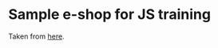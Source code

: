 # Sample e-shop for JS training

Taken from [here](https://www.free-css.com/template-categories/online-shop).